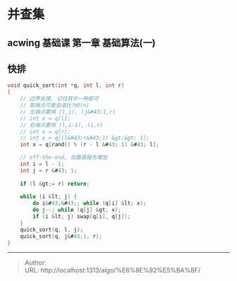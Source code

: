 # 并查集


## acwing 基础课 第一章 基础算法(一)


## 快排

```c
void quick_sort(int *q, int l, int r)
{
    // 边界处理, 记住其中一种即可
    // 取端点可能会退化为O(n)
    // 左端点要用 (l,j), (j&#43;1,r)
    // int x = q[l];
    // 右端点要用 (l,i-1), (i,r)
    // int x = q[r];
    // int x = q[(l&#43;r&#43;1) &gt;&gt; 1];
    int x = q[rand() % (r - l &#43; 1) &#43; l];

    // off-the-end, 后面直接先增加
    int i = l - 1;
    int j = r &#43; 1;
    
    if (l &gt;= r) return;
    
    while (i &lt; j) {
        do i&#43;&#43;; while (q[i] &lt; x);
        do j--; while (q[j] &gt; x);
        if (i &lt; j) swap(q[i], q[j]);
    }
    quick_sort(q, l, j);
    quick_sort(q, j&#43;1, r);
}
```

---

> Author:   
> URL: http://localhost:1313/algo/%E6%8E%92%E5%BA%8F/  

